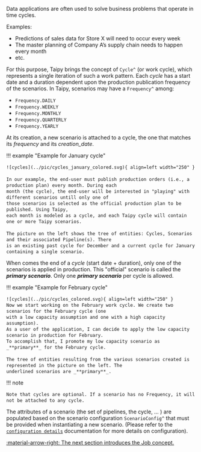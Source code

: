 Data applications are often used to solve business problems that operate in time cycles.

Examples:

- Predictions of sales data for Store X will need to occur every week
- The master planning of Company A’s supply chain needs to happen every month
- etc.

For this purpose, Taipy brings the concept of `Cycle^` (or work cycle), which represents a single iteration of such a
work pattern. Each _cycle_ has a start date and a duration dependent upon the production publication frequency of the
scenarios. In Taipy, scenarios may have a `Frequency^` among:

- `Frequency.DAILY`
- `Frequency.WEEKLY`
- `Frequency.MONTHLY`
- `Frequency.QUARTERLY`
- `Frequency.YEARLY`

At its creation, a new scenario is attached to a cycle, the one that matches its _frequency_ and its _creation_date_.

!!! example "Example for January cycle"

    ![cycles](../pic/cycles_january_colored.svg){ align=left width="250" }

    In our example, the end-user must publish production orders (i.e., a production plan) every month. During each
    month (the cycle), the end-user will be interested in "playing" with different scenarios untill only one of
    those scenarios is selected as the official production plan to be published. Using Taipy,
    each month is modeled as a cycle, and each Taipy cycle will contain one or more Taipy scenarios.

    The picture on the left shows the tree of entities: Cycles, Scenarios and their associated Pipeline(s). There
    is an existing past cycle for December and a current cycle for January containing a single scenario.

When comes the end of a _cycle_ (start date + duration), only one of the scenarios is applied in production. This
"official" scenario is called the _**primary scenario**_. Only one _**primary scenario**_ per cycle is allowed.

!!! example "Example for February cycle"

    ![cycles](../pic/cycles_colored.svg){ align=left width="250" }
    Now we start working on the February work cycle. We create two scenarios for the February cycle (one
    with a low capacity assumption and one with a high capacity assumption).
    As a user of the application, I can decide to apply the low capacity scenario in production for February.
    To accomplish that, I promote my low capacity scenario as _**primary**_ for the February cycle.

    The tree of entities resulting from the various scenarios created is represented in the picture on the left. The
    underlined scenarios are _**primary**_.

!!! note

    Note that cycles are optional. If a scenario has no Frequency, it will not be attached to any cycle.

The attributes of a scenario (the set of pipelines, the cycle, ... ) are populated based on the scenario configuration
`ScenarioConfig^` that must be provided when instantiating a new scenario. (Please refer to the
[`configuration details`](../config/scenario-config.md) documentation for more details on configuration).


[:material-arrow-right: The next section introduces the Job concept.](job.md)
